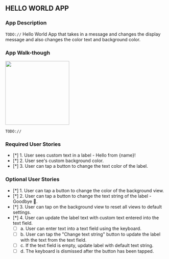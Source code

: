 ## HELLO WORLD APP

### App Description
`TODO://` Hello World App that takes in a message and changes the display message and also changes the color text and background color.

### App Walk-though

<img src="http://g.recordit.co/SeEurLwN33.gif" width=200><br>

`TODO://`

### Required User Stories
- [*] 1. User sees custom text in a label - Hello from {name}!
- [*] 2. User see's custom background color.
- [*] 3. User can tap a button to change the text color of the label.

### Optional User Stories
- [*] 1. User can tap a button to change the color of the background view.
- [*] 2. User can tap a button to change the text string of the label - Goodbye 👋.
- [*] 3. User can tap on the background view to reset all views to default settings.
- [*] 4. User can update the label text with custom text entered into the text field.
   - [ ] a. User can enter text into a text field using the keyboard.
   - [ ] b. User can tap the "Change text string" button to update the label with the text from the text field.
   - [ ] c. If the text field is empty, update label with default text string.
   - [ ] d. The keyboard is dismissed after the button has been tapped.